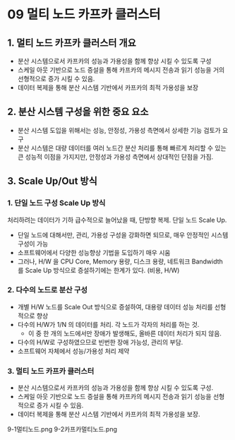 # 09 멀티 노드 카프카 클러스터

## 1. 멀티 노드 카프카 클러스터 개요

- 분산 시스템으로서 카프카의 성능과 가용성을 함께 향상 시킬 수 있도록 구성
- 스케일 아웃 기반으로 노드 증설을 통해 카프카의 메시지 전송과 읽기 성능을 거의 선형적으로 증가 시킬 수 있음.
- 데이터 복제을 통해 분산 시스템 기반에서 카프카의 최적 가용성을 보장


## 2. 분산 시스템 구성을 위한 중요 요소
- 분산 시스템 도입을 위해서는 성능, 안정성, 가용성 측면에서 상세한 기능 검토가 요구
- 분산 시스템은 대량 데이터를 여러 노드간 분산 처리를 통해 빠르게 처리할 수 있는 큰 성능적 이점을 가지지만, 안정성과 가용성 측면에서 상대적인 단점을 가짐.

## 3. Scale Up/Out 방식

### 1. 단일 노드 구성 Scale Up 방식

처리하려는 데이터가 기하 급수적으로 늘어났을 때, 단방향 복제. 단일 노드 Scale Up.

- 단일 노드에 대해서만, 관리, 가용성 구성을 강화하면 되므로, 매우 안정적인 시스템 구성이 가능
- 소프트웨어에서 다양한 성능향상 기법을 도입하기 매우 시움
- 그러나, H/W 을 CPU Core, Memory 용량, 디스크 용량, 네트워크 Bandwidth 를 Scale Up 방식으로 증설하기에는 한계가 있다. (비용, H/W)

### 2. 다수의 노드로 분산 구성
- 개별 H/W 노드를 Scale Out 방식으로 증설하여, 대용량 데이터 성능 처리를 선형적으로 향상
- 다수의 H/W가 1/N 의 데이터를 처리. 각 노드가 각자의 처리를 하는 것.
  - 이 중 한 개의 노드에서만 장애가 발생해도, 올바른 데이터 처리가 되지 않음.
- 다수의 H/W로 구성하였으므로 빈번한 장애 가능성, 관리의 부담.
- 소프트웨어 자체에서 성능/가용성 처리 제약

### 3. 멀티 노드 카프카 클러스터
- 분산 시스템으로서 카프카의 성능과 가용성을 함께 향상 시킬 수 있도록 구성.
- 스케일 아웃 기반으로 노드 증설을 통해 카프카의 메시지 전송과 읽기 성능을 선형적으로 증가 시킬 수 있음.
- 데이터 복제을 통해 분산 시스템 기반에서 카프카의 최적 가용성을 보장.

9-1멀티노드.png
9-2카프카멀티노드.png



